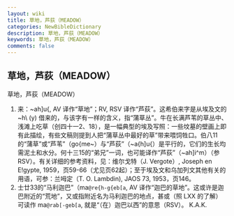 ```yaml
---
layout: wiki
title: 草地，芦荻（MEADOW）
categories: NewBibleDictionary
description: 草地，芦荻（MEADOW）
keywords: 草地，芦荻（MEADOW）
comments: false
---
```


## 草地，芦荻（MEADOW）



草地，芦荻（MEADOW）
1. 来：~ah]u{, AV 译作“草地”；RV, RSV 译作“芦荻”。这希伯来字是从埃及文的 ~h\ (y)
借来的，与该字有一样的含义，指“蒲草丛”。牛在长满芦苇的草丛中、浅滩上吃草（创四十一2、18），是一幅典型的埃及写照：一些坟墓的壁画上即有此描绘，有些文稿则提到人把“蒲草丛中最好的草”带来喂饲牲口。伯八11的“蒲草”或“芦苇”（go{me~）与“芦荻”（~a{h]u{）是平行的，它们的生长均需泥土和水分。何十三15的“弟兄”一词，也可能译作“芦荻”（~ah]i^m）（参 RSV）。有关详细的参考资料，见：维尔戈特（J. Vergote）, Joseph en E!gypte, 1959，页59-66（尤见页62起）；至于埃及文和乌加列文其他有关的用语，可参：兰呣定（T. O. Lambdin), JAOS 73, 1953，页146。
2. 士廿33的“马利迦巴”（ma`@re{h-g{eb[a`, AV 译作“迦巴的草地”。这或许是迦巴附近的“荒地”，又或指附近名为马利迦巴的地点，甚或（照 LXX 的了解）可读作 ma`@rab[-geb[a`, 就是“（在）迦巴以西”的意思（RSV）。
K.A.K.




